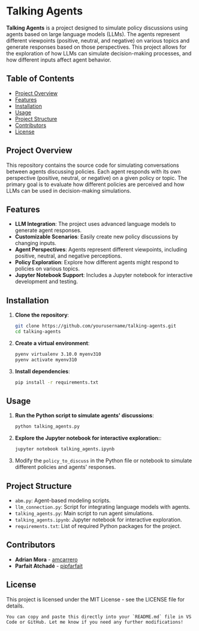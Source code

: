 # Talking Agents

**Talking Agents** is a project designed to simulate policy discussions using agents based on large language models (LLMs). The agents represent different viewpoints (positive, neutral, and negative) on various topics and generate responses based on those perspectives. This project allows for the exploration of how LLMs can simulate decision-making processes, and how different inputs affect agent behavior.

## Table of Contents
- [Project Overview](#project-overview)
- [Features](#features)
- [Installation](#installation)
- [Usage](#usage)
- [Project Structure](#project-structure)
- [Contributors](#contributors)
- [License](#license)

## Project Overview

This repository contains the source code for simulating conversations between agents discussing policies. Each agent responds with its own perspective (positive, neutral, or negative) on a given policy or topic. The primary goal is to evaluate how different policies are perceived and how LLMs can be used in decision-making simulations.

## Features

- **LLM Integration**: The project uses advanced language models to generate agent responses.
- **Customizable Scenarios**: Easily create new policy discussions by changing inputs.
- **Agent Perspectives**: Agents represent different viewpoints, including positive, neutral, and negative perceptions.
- **Policy Exploration**: Explore how different agents might respond to policies on various topics.
- **Jupyter Notebook Support**: Includes a Jupyter notebook for interactive development and testing.

## Installation

1. **Clone the repository**:
   ```bash
   git clone https://github.com/yourusername/talking-agents.git
   cd talking-agents
2. **Create a virtual environment**:
   ```bash
   pyenv virtualenv 3.10.0 myenv310
   pyenv activate myenv310
3. **Install dependencies**:
   ```bash
   pip install -r requirements.txt
## Usage

1. **Run the Python script to simulate agents' discussions**:
   ```bash
   python talking_agents.py
2. **Explore the Jupyter notebook for interactive exploration:**:
   ```bash
   jupyter notebook talking_agents.ipynb
3. Modify the `policy_to_discuss` in the Python file or notebook to simulate different policies and agents' responses.

## Project Structure

- `abm.py`: Agent-based modeling scripts.
- `llm_connection.py`: Script for integrating language models with agents.
- `talking_agents.py`: Main script to run agent simulations.
- `talking_agents.ipynb`: Jupyter notebook for interactive exploration.
- `requirements.txt`: List of required Python packages for the project.

## Contributors
- **Adrian Mora** - [amcarrero](https://github.com/amcarrero)
- **Parfait Atchadé** - [pipfarfait](https://github.com/pipfarfait)


## License

This project is licensed under the MIT License - see the LICENSE file for details.
```
You can copy and paste this directly into your `README.md` file in VS Code or GitHub. Let me know if you need any further modifications!
